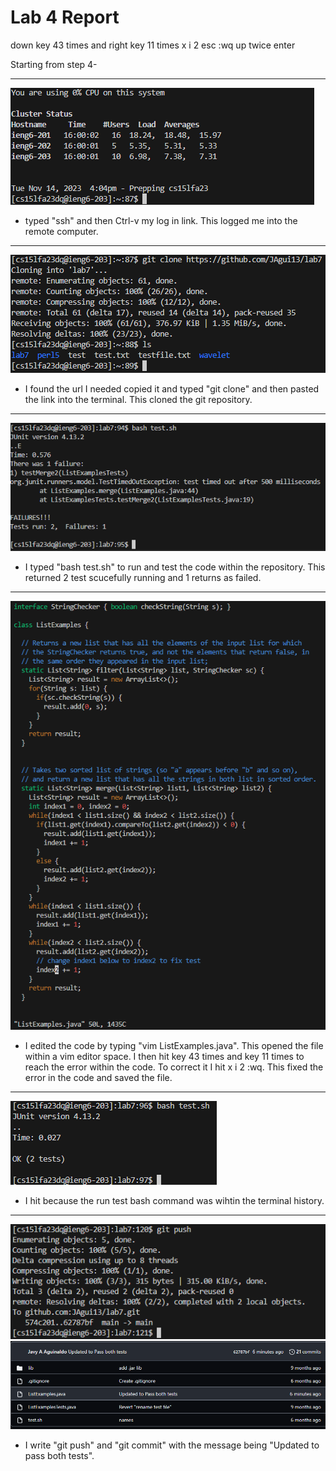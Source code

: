 # Lab 4 Report

down key 43 times and right key 11 times
x i 2 esc :wq
up twice enter

Starting from step 4-

---
![Step4](Photos/LabRep4/Rep4Step4.png)
* typed "ssh" and then Ctrl-v my log in link. This logged me into the remote computer.
---
![Step5](Photos/LabRep4/Rep4Step5.png)
* I found the url I needed copied it and typed "git clone" and then pasted the link into the terminal. This cloned the git repository.
---
![Step6](Photos/LabRep4/Rep4Step6.png)
* I typed "bash test.sh" to run and test the code within the repository. This returned 2 test scucefully running and 1 returns as failed. 
---
![Step7](Photos/LabRep4/Rep4Step7.png)
* I edited the code by typing "vim ListExamples.java". This opened the file within a vim editor space. I then hit <down> key 43 times and <right> key 11 times to reach the error within the code. To correct it I hit x i 2 <esc> :wq. This fixed the error in the code and saved the file.
---
![Step8](Photos/LabRep4/Rep4Step8.png)
* I hit <up><up><enter> because the run test bash command was wihtin the terminal history.
---
![Step9](Photos/LabRep4/Rep4Step9.png)
![Step9.1](Photos/LabRep4/Rep4Step9.1.png)
* I write "git push" and "git commit" with the message being "Updated to pass both tests".
